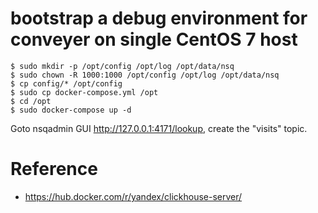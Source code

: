 
# bootstrap a debug environment for conveyer on single CentOS 7 host

```
$ sudo mkdir -p /opt/config /opt/log /opt/data/nsq
$ sudo chown -R 1000:1000 /opt/config /opt/log /opt/data/nsq
$ cp config/* /opt/config
$ sudo cp docker-compose.yml /opt
$ cd /opt
$ sudo docker-compose up -d
```

Goto nsqadmin GUI http://127.0.0.1:4171/lookup, create the "visits" topic.

# Reference
 - https://hub.docker.com/r/yandex/clickhouse-server/

